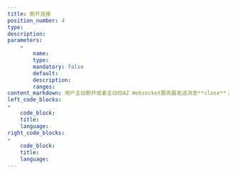 ```yaml
---
title: 断开连接
position_number: 4
type:
description:
parameters:
    -
        name:
        type:
        mandatory: false
        default:
        description:
        ranges:
content_markdown: 用户主动断开或者主动向AZ Websocket服务器发送消息**close**；
left_code_blocks:
-
    code_block:
    title:
    language:
right_code_blocks:
-
    code_block:
    title:
    language:
---
```


